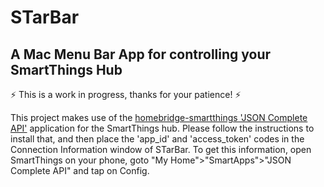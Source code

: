 # STarBar
## A Mac Menu Bar App for controlling your SmartThings Hub

:zap: This is a work in progress, thanks for your patience! :zap:

This project makes use of the [homebridge-smartthings 'JSON Complete API'](https://github.com/pdlove/homebridge-smartthings) application for the SmartThings hub. Please follow the instructions to install that, and then place the 'app_id' and 'access_token' codes in the Connection Information window of STarBar. To get this information, open SmartThings on your phone, goto "My Home">"SmartApps">"JSON Complete API" and tap on Config.
